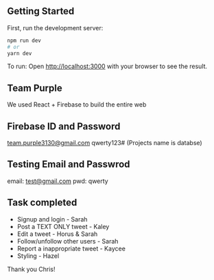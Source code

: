 ## Getting Started

First, run the development server:

```bash
npm run dev
# or
yarn dev
```

To run:
Open [http://localhost:3000](http://localhost:3000) with your browser to see the result.

## Team Purple
We used React + Firebase to build the entire web


## Firebase ID and Password

team.purple3130@gmail.com
qwerty123#
(Projects name is databse)

## Testing Email and Passwrod
email: test@gmail.com
pwd: qwerty

## Task completed
- Signup and login - Sarah
- Post a TEXT ONLY tweet - Kaley
- Edit a tweet - Horus & Sarah
- Follow/unfollow other users - Sarah
- Report a inappropriate tweet - Kaycee
- Styling - Hazel


Thank you Chris! 
